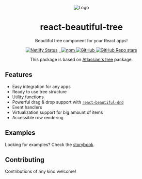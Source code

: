 
<p align="center">
<img src="https://imgur.com/gm2JDXw.png" alt="Logo" />
</p>
<h1 align="center">react-beautiful-tree</h1>

<div align="center">
<p align="center">Beautiful tree component for your React apps!</p>

[![Netlify Status](https://api.netlify.com/api/v1/badges/39676c3d-6f09-47bb-a1ba-cc49d658dcb6/deploy-status)](https://app.netlify.com/sites/react-beautiful-tree/deploys)
<a href="https://bundlephobia.com/result?p=react-beautiful-tree@latest" target="\_parent">
  <img alt="" src="https://badgen.net/bundlephobia/minzip/react-beautiful-tree@latest" />
</a>
<a href="https://npmjs.com/package/react-beautiful-tree" target="\_parent">
  <img alt="" src="https://img.shields.io/npm/dm/react-beautiful-tree.svg" />
</a>
<a href="https://npmjs.com/package/react-beautiful-tree" target="\_parent">
  <img alt="npm" src="https://img.shields.io/npm/v/react-beautiful-tree">
</a>
<a href="https://github.com/tarikcaliskan/react-beautiful-tree/blob/master/LICENSE">
<img alt="GitHub" src="https://img.shields.io/github/license/tarikcaliskan/react-beautiful-tree">
</a>
<a href="https://github.com/tarikcaliskan/react-beautiful-tree">
<img alt="GitHub Repo stars" src="https://img.shields.io/github/stars/tarikcaliskan/react-beautiful-tree?style=social">
</a>
</div>

<p align="center"> This package is based on <a href="https://atlaskit.atlassian.com/packages/confluence/tree">Atlassian's tree</a> package.</p>

## Features
- Easy integration for any apps
- Ready to use tree structure
- Utility functions
- Powerful drag & drop support with <a href="https://github.com/atlassian/react-beautiful-dnd">`react-beautiful-dnd`</a>
- Event handlers
- Virtualization support for big amount of items
- Accessible row rendering

## Examples
Looking for examples? Check the <a href="https://react-beautiful-tree.netlify.app">storybook</a>.

## Contributing
Contributions of any kind welcome!
